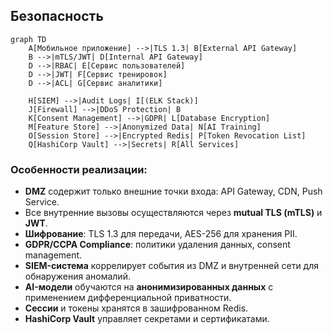 ## Безопасность

```mermaid
graph TD
    A[Мобильное приложение] -->|TLS 1.3| B[External API Gateway]
    B -->|mTLS/JWT| D[Internal API Gateway]
    D -->|RBAC| E[Сервис пользователей]
    D -->|JWT| F[Сервис тренировок]
    D -->|ACL| G[Сервис аналитики]

    H[SIEM] -->|Audit Logs| I[(ELK Stack)]
    J[Firewall] -->|DDoS Protection| B
    K[Consent Management] -->|GDPR| L[Database Encryption]
    M[Feature Store] -->|Anonymized Data| N[AI Training]
    O[Session Store] -->|Encrypted Redis| P[Token Revocation List]
    Q[HashiCorp Vault] -->|Secrets| R[All Services]
```

### Особенности реализации:

- **DMZ** содержит только внешние точки входа: API Gateway, CDN, Push Service.
- Все внутренние вызовы осуществляются через **mutual TLS (mTLS)** и **JWT**.
- **Шифрование**: TLS 1.3 для передачи, AES-256 для хранения PII.
- **GDPR/CCPA Compliance**: политики удаления данных, consent management.
- **SIEM-система** коррелирует события из DMZ и внутренней сети для обнаружения аномалий.
- **AI-модели** обучаются на **анонимизированных данных** с применением дифференциальной приватности.
- **Сессии** и токены хранятся в зашифрованном Redis.
- **HashiCorp Vault** управляет секретами и сертификатами.
